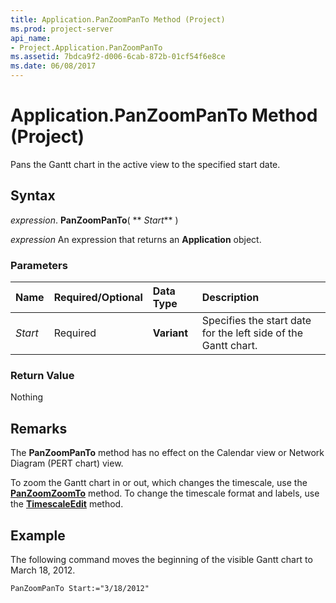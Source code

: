 ```yaml
---
title: Application.PanZoomPanTo Method (Project)
ms.prod: project-server
api_name:
- Project.Application.PanZoomPanTo
ms.assetid: 7bdca9f2-d006-6cab-872b-01cf54f6e8ce
ms.date: 06/08/2017
---
```



# Application.PanZoomPanTo Method (Project)

Pans the Gantt chart in the active view to the specified start date.


## Syntax

 _expression_. **PanZoomPanTo**( ** _Start_** )

 _expression_ An expression that returns an **Application** object.


### Parameters



|**Name**|**Required/Optional**|**Data Type**|**Description**|
|:-----|:-----|:-----|:-----|
| _Start_|Required|**Variant**|Specifies the start date for the left side of the Gantt chart.|

### Return Value

Nothing


## Remarks

The **PanZoomPanTo** method has no effect on the Calendar view or Network Diagram (PERT chart) view.

To zoom the Gantt chart in or out, which changes the timescale, use the **[PanZoomZoomTo](application-panzoomzoomto-method-project.md)** method. To change the timescale format and labels, use the **[TimescaleEdit](application-timescaleedit-method-project.md)** method.


## Example

The following command moves the beginning of the visible Gantt chart to March 18, 2012.


```
PanZoomPanTo Start:="3/18/2012" 

```



